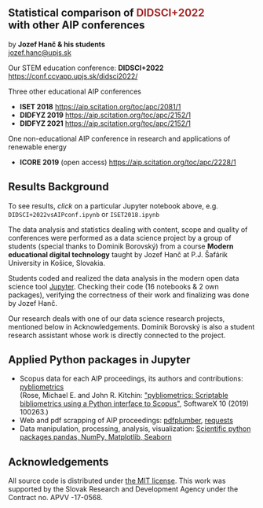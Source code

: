 ## Statistical comparison of <font color=brown>DIDSCI+2022</font> <br> with other AIP conferences
by **Jozef Hanč & his students**  
<jozef.hanc@upjs.sk>

Our STEM education conference: **DIDSCI+2022** https://conf.ccvapp.upjs.sk/didsci2022/

Three other educational AIP conferences 
- **ISET 2018** https://aip.scitation.org/toc/apc/2081/1
- **DIDFYZ 2019** https://aip.scitation.org/toc/apc/2152/1
- **DIDFYZ 2021** https://aip.scitation.org/toc/apc/2152/1

One non-educational AIP conference in research and applications of renewable energy
- **ICORE 2019** (open access) https://aip.scitation.org/toc/apc/2228/1


## Results Background

To see results, *click* on a particular Jupyter notebook above, e.g. `DIDSCI+2022vsAIPconf.ipynb` or `ISET2018.ipynb`

The data analysis and statistics dealing with content, scope and quality of conferences were performed as a data science project by a group of students (special thanks to Dominik Borovský) from a course **Modern educational digital technology** taught by Jozef Hanč at P.J. Šafárik University in Košice, Slovakia.
 
Students coded and realized the data analysis in the modern open data science tool [Jupyter](https://jupyter.org/). Checking their code (16 notebooks & 2 own packages), verifying the correctness of their work and finalizing was done by Jozef Hanč. 

Our research deals with one of our data science research projects, mentioned below in Acknowledgements. Dominik Borovský is also a student research assistant whose work is directly connected to the project.

## Applied Python packages in Jupyter
- Scopus data for each AIP proceedings, its authors and contributions: [pybliometrics]( https://github.com/pybliometrics-dev/pybliometrics)  
(Rose, Michael E. and John R. Kitchin: ["pybliometrics: Scriptable bibliometrics using a Python interface to Scopus"](https://github.com/pybliometrics-dev/pybliometrics/blob/master/meta/1-s2.0-S2352711019300573-main.pdf), SoftwareX 10 (2019) 100263.)
- Web and pdf scrapping of AIP proceedings: [pdfplumber](https://github.com/jsvine/pdfplumber), [requests](https://requests.readthedocs.io/en/latest/)
- Data manipulation, processing, analysis, visualization: [Scientific python packages pandas, NumPy, Matplotlib, Seaborn](https://projects.scipy.org/) 

## Acknowledgements
All source code is distributed under [the MIT license](https://choosealicense.com/licenses/mit/).
This work was supported by the Slovak Research and Development Agency under the Contract no. APVV -17-0568.

